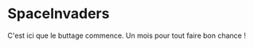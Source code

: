 SpaceInvaders
=============

C'est ici que le buttage commence. Un mois pour tout faire bon chance !

